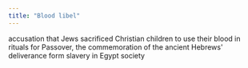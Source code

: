 ```yaml
---
title: "Blood libel"
---
```

accusation that Jews sacrificed Christian children to use their blood in rituals for Passover, the commemoration of the ancient Hebrews' deliverance form slavery in Egypt
society

